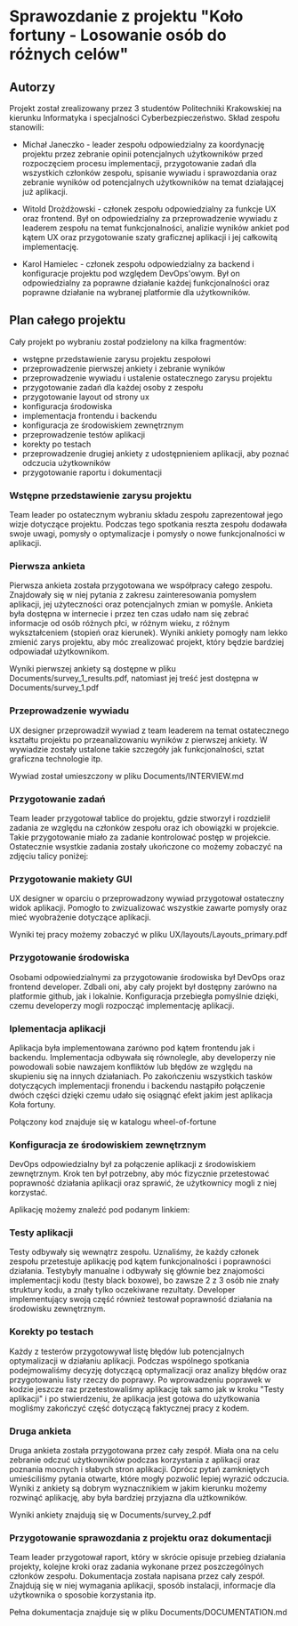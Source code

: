 # Sprawozdanie z projektu "Koło fortuny - Losowanie osób do różnych celów"


## Autorzy 
Projekt został zrealizowany przez 3 studentów Politechniki Krakowskiej na kierunku Informatyka i specjalności Cyberbezpieczeństwo. Skład zespołu stanowili:
- Michał Janeczko - leader zespołu odpowiedzialny za koordynację projektu przez zebranie opinii potencjalnych użytkowników przed rozpoczęciem procesu implementacji, przygotowanie zadań dla wszystkich członków zespołu, spisanie wywiadu i sprawozdania oraz zebranie wyników od potencjalnych użytkowników na temat działającej już aplikacji.

- Witold Drożdżowski - członek zespołu odpowiedzialny za funkcje UX oraz frontend. Był on odpowiedzialny za przeprowadzenie wywiadu z leaderem zespołu na temat funkcjonalności, analizie wyników ankiet pod kątem UX oraz przygotowanie szaty graficznej aplikacji i jej całkowitą implementację.

- Karol Hamielec - członek zespołu odpowiedzialny za backend i konfiguracje projektu pod względem DevOps'owym. Był on odpowiedzialny za poprawne działanie każdej funkcjonalności oraz poprawne działanie na wybranej platformie dla użytkowników.

## Plan całego projektu
Cały projekt po wybraniu został podzielony na kilka fragmentów:
* wstępne przedstawienie zarysu projektu zespołowi
* przeprowadzenie pierwszej ankiety i zebranie wyników
* przeprowadzenie wywiadu i ustalenie ostatecznego zarysu projektu
* przygotowanie zadań dla każdej osoby z zespołu
* przygotowanie layout od strony ux
* konfiguracja środowiska
* implementacja frontendu i backendu
* konfiguracja ze środowiskiem zewnętrznym
* przeprowadzenie testów aplikacji
* korekty po testach
* przeprowadzenie drugiej ankiety z udostępnieniem aplikacji, aby poznać odczucia użytkowników
* przygotowanie raportu i dokumentacji

### Wstępne przedstawienie zarysu projektu
Team leader po ostatecznym wybraniu składu zespołu zaprezentował jego wizje dotyczące projektu. Podczas tego spotkania reszta zespołu dodawała swoje uwagi, pomysły o optymalizacje i pomysły o nowe funkcjonalności w aplikacji.

### Pierwsza ankieta 
Pierwsza ankieta została przygotowana we współpracy całego zespołu. Znajdowały się w niej pytania z zakresu zainteresowania pomysłem aplikacji, jej użyteczności oraz potencjalnych zmian w pomyśle. Ankieta była dostępna w internecie i przez ten czas udało nam się zebrać informacje od osób różnych płci, w różnym wieku, z różnym wykształceniem (stopień oraz kierunek). Wyniki ankiety pomogły nam lekko zmienić zarys projektu, aby móc zrealizować projekt, który będzie bardziej odpowiadał użytkownikom.

Wyniki pierwszej ankiety są dostępne w pliku Documents/survey_1_results.pdf, natomiast jej treść jest dostępna w Documents/survey_1.pdf

### Przeprowadzenie wywiadu
UX designer przeprowadził wywiad z team leaderem na temat ostatecznego kształtu projektu po przeanalizowaniu wyników z pierwszej ankiety. W wywiadzie zostały ustalone takie szczegóły jak funkcjonalności, sztat graficzna technologie itp.

Wywiad został umieszczony w pliku Documents/INTERVIEW.md

### Przygotowanie zadań 
Team leader przygotował tablice do projektu, gdzie stworzył i rozdzielił zadania ze względu na członków zespołu oraz ich obowiązki w projekcie. Takie przygotowanie miało za zadanie kontrolować postęp w projekcie. Ostatecznie wsystkie zadania zostały ukończone co możemy zobaczyć na zdjęciu talicy poniżej:

### Przygotowanie makiety GUI
UX designer w oparciu o przeprowadzony wywiad przygotował ostateczny widok aplikacji. Pomogło to zwizualizować wszystkie zawarte pomysły oraz mieć wyobrażenie dotyczące aplikacji.

Wyniki tej pracy możemy zobaczyć w pliku UX/layouts/Layouts_primary.pdf

### Przygotowanie środowiska
Osobami odpowiedzialnymi za przygotowanie środowiska był DevOps oraz frontend developer. Zdbali oni, aby cały projekt był dostępny zarówno na platformie github, jak i lokalnie. Konfiguracja przebiegła pomyślnie dzięki, czemu developerzy mogli rozpocząć implementację aplikacji.

### Iplementacja aplikacji 
Aplikacja była implementowana zarówno pod kątem frontendu jak i backendu. Implementacja odbywała się równolegle, aby developerzy nie powodowali sobie nawzajem konfliktów lub błędów ze względu na skupieniu się na innych działaniach. Po zakończeniu wszystkich tasków dotyczących implementacji fronendu i backendu nastąpiło połączenie dwóch części dzięki czemu udało się osiągnąć efekt jakim jest aplikacja Koła fortuny. 

Połączony kod znajduje się w katalogu wheel-of-fortune

### Konfiguracja ze środowiskiem zewnętrznym
DevOps odpowiedzialny był za połączenie aplikacji z środowiskiem zewnętrznym. Krok ten był potrzebny, aby móc fizycznie przetestować poprawność działania aplikacji oraz sprawić, że użytkownicy mogli z niej korzystać. 

Aplikację możemy znaleźć pod podanym linkiem: 

### Testy aplikacji
Testy odbywały się wewnątrz zespołu. Uznaliśmy, że każdy członek zespołu przetestuje aplikację pod kątem funkcjonalności i poprawności działania. Testybyły manualne i odbywały się głównie bez znajomości implementacji kodu (testy black boxowe), bo zawsze 2 z 3 osób nie znały struktury kodu, a znały tylko oczekiwane rezultaty. Developer implementujący swoją część również testował poprawność działania na środowisku zewnętrznym.

### Korekty po testach
Każdy z testerów przygotowywał listę błędów lub potencjalnych optymalizacji w działaniu aplikacji. Podczas wspólnego spotkania podejmowaliśmy decyzję dotyczącą optymalizacji oraz analizy błędów oraz przygotowaniu listy rzeczy do poprawy. Po wprowadzeniu poprawek w kodzie jeszcze raz przetestowaliśmy aplikację tak samo jak w kroku "Testy aplikacji" i po stwierdzeniu, że aplikacja jest gotowa do użytkowania mogliśmy zakończyć część dotyczącą faktycznej pracy z kodem.

### Druga ankieta
Druga ankieta została przygotowana przez cały zespół. Miała ona na celu zebranie odczuć użytkowników podczas korzystania z aplikacji oraz
poznania mocnych i słabych stron aplikacji. Oprócz pytań zamkniętych umieściliśmy pytania otwarte, które mogły pozwolić lepiej wyrazić odczucia. Wyniki z ankiety są dobrym wyznacznikiem w jakim kierunku możemy rozwinąć aplikację, aby była bardziej przyjazna dla użtkowników.

Wyniki ankiety znajdują się w Documents/survey_2.pdf


### Przygotowanie sprawozdania z projektu oraz dokumentacji
Team leader przygotował raport, który w skrócie opisuje przebieg działania projekty, kolejne kroki oraz zadania wykonane przez poszczególnych członków zespołu. Dokumentacja została napisana przez cały zespół. Znajdują się w niej wymagania aplikacji, sposób instalacji, informacje dla użytkownika o sposobie korzystania itp.

Pełna dokumentacja znajduje się w pliku Documents/DOCUMENTATION.md




